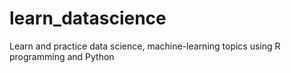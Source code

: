 # learn_datascience
Learn and practice data science, machine-learning topics using R programming and Python
